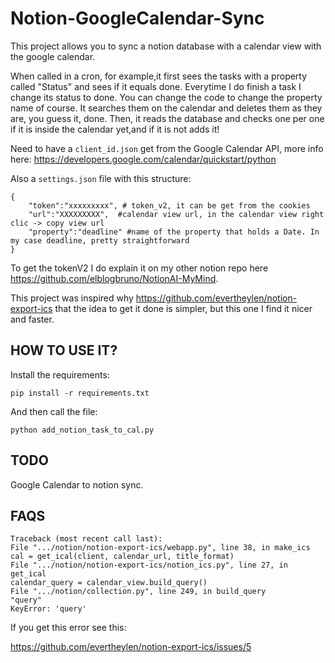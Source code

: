 # Notion-GoogleCalendar-Sync
This project allows you to sync a notion database with a calendar view with the google calendar.

When called in a cron, for example,it first sees the tasks with a property called "Status" and sees if it equals done. Everytime I do finish a task I change its status to done.
You can change the code to change the property name of course. It searches them on the calendar and deletes them as they are, you guess it, done. Then, it reads the database and checks one per one if it is inside the calendar yet,and if it is not adds it!

Need to have a ```client_id.json``` get from the Google Calendar API, more info here: 
https://developers.google.com/calendar/quickstart/python

Also a ```settings.json``` file with this structure:
```
{
	"token":"xxxxxxxxx", # token_v2, it can be get from the cookies
	"url":"XXXXXXXXX",  #calendar view url, in the calendar view right clic -> copy view url
	"property":"deadline" #name of the property that holds a Date. In my case deadline, pretty straightforward
}
```
To get the tokenV2 I do explain it on my other notion repo here https://github.com/elblogbruno/NotionAI-MyMind.

This project was inspired why https://github.com/evertheylen/notion-export-ics that the idea to get it done is simpler, but this one I find it nicer and faster. 

## HOW TO USE IT?
Install the requirements:

```
pip install -r requirements.txt
```
And then call the file:

```
python add_notion_task_to_cal.py
```

## TODO
Google Calendar to notion sync.


## FAQS

```
Traceback (most recent call last):
File ".../notion/notion-export-ics/webapp.py", line 38, in make_ics
cal = get_ical(client, calendar_url, title_format)
File ".../notion/notion-export-ics/notion_ics.py", line 27, in get_ical
calendar_query = calendar_view.build_query()
File ".../notion/collection.py", line 249, in build_query
"query"
KeyError: 'query'
```

If you get this error see this:

https://github.com/evertheylen/notion-export-ics/issues/5

